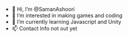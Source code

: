 - 👋 Hi, I’m @SamanAshoori
- 👀 I’m interested in making games and coding
- 🌱 I’m currently learning Javascript and Unity
- 📫 Contact Info not out yet

<!---
SamanAshoori/SamanAshoori is a ✨ special ✨ repository because its `README.md` (this file) appears on your GitHub profile.
You can click the Preview link to take a look at your changes.
--->
